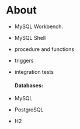 # About

* MySQL Workbench.
* MySQL Shell
* procedure and functions
* triggers
* integration tests

    
    
   #### Databases:
    
* MySQL
* PostgreSQL
* H2